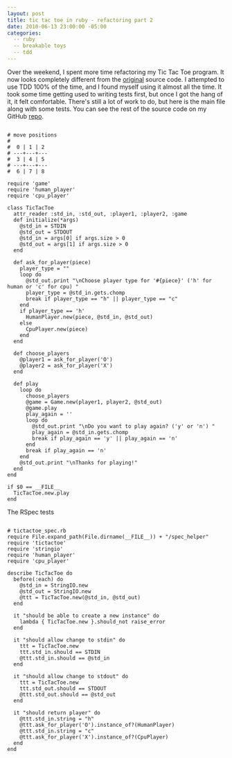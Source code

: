 ```yaml
---
layout: post
title: tic tac toe in ruby - refactoring part 2
date: 2010-06-13 23:00:00 -05:00
categories:
  -- ruby
  -- breakable toys
  -- tdd
---
```


Over the weekend, I spent more time refactoring my Tic Tac Toe program.  It now looks completely different from the [original](http://skim.la/2010/03/15/tic-tac-toe-in-ruby-and-javascript) source code.  I attempted to use TDD 100% of the time, and I found myself using it almost all the time.  It took some time getting used to writing tests first, but once I got the hang of it, it felt comfortable.  There's still a lot of work to do, but here is the main file along with some tests.  You can see the rest of the source code on my GitHub [repo](http://github.com/sl4m/tic_tac_toe_ruby). 

<pre><code class="ruby">
# move positions
#
#  0 | 1 | 2
# ---+---+---
#  3 | 4 | 5
# ---+---+---
#  6 | 7 | 8

require 'game'
require 'human_player'
require 'cpu_player'

class TicTacToe
  attr_reader :std_in, :std_out, :player1, :player2, :game
  def initialize(*args)
    @std_in = STDIN
    @std_out = STDOUT
    @std_in = args[0] if args.size > 0
    @std_out = args[1] if args.size > 0
  end

  def ask_for_player(piece)
    player_type = ""
    loop do
      @std_out.print "\nChoose player type for '#{piece}' ('h' for human or 'c' for cpu) "
      player_type = @std_in.gets.chomp
      break if player_type == "h" || player_type == "c"
    end
    if player_type == 'h'
      HumanPlayer.new(piece, @std_in, @std_out)
    else
      CpuPlayer.new(piece)
    end
  end

  def choose_players
    @player1 = ask_for_player('O')
    @player2 = ask_for_player('X')
  end

  def play
    loop do
      choose_players
      @game = Game.new(player1, player2, @std_out)
      @game.play
      play_again = ''
      loop do
        @std_out.print "\nDo you want to play again? ('y' or 'n') "
        play_again = @std_in.gets.chomp
        break if play_again == 'y' || play_again == 'n'
      end
      break if play_again == 'n'
    end
    @std_out.print "\nThanks for playing!"
  end
end

if $0 == __FILE__
  TicTacToe.new.play
end
</code></pre>

The RSpec tests

<pre><code class="ruby">
# tictactoe_spec.rb
require File.expand_path(File.dirname(__FILE__)) + "/spec_helper"
require 'tictactoe'
require 'stringio'
require 'human_player'
require 'cpu_player'

describe TicTacToe do
  before(:each) do
    @std_in = StringIO.new
    @std_out = StringIO.new
    @ttt = TicTacToe.new(@std_in, @std_out)
  end

  it "should be able to create a new instance" do
    lambda { TicTacToe.new }.should_not raise_error
  end

  it "should allow change to stdin" do
    ttt = TicTacToe.new
    ttt.std_in.should == STDIN
    @ttt.std_in.should == @std_in
  end

  it "should allow change to stdout" do
    ttt = TicTacToe.new
    ttt.std_out.should == STDOUT
    @ttt.std_out.should == @std_out
  end

  it "should return player" do
    @ttt.std_in.string = "h"
    @ttt.ask_for_player('O').instance_of?(HumanPlayer)
    @ttt.std_in.string = "c"
    @ttt.ask_for_player('X').instance_of?(CpuPlayer)
  end
end
</code></pre>
